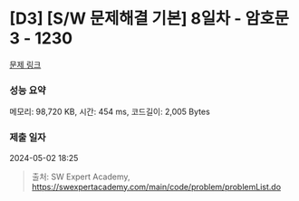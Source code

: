 # [D3] [S/W 문제해결 기본] 8일차 - 암호문3 - 1230 

[문제 링크](https://swexpertacademy.com/main/code/problem/problemDetail.do?contestProbId=AV14zIwqAHwCFAYD) 

### 성능 요약

메모리: 98,720 KB, 시간: 454 ms, 코드길이: 2,005 Bytes

### 제출 일자

2024-05-02 18:25



> 출처: SW Expert Academy, https://swexpertacademy.com/main/code/problem/problemList.do